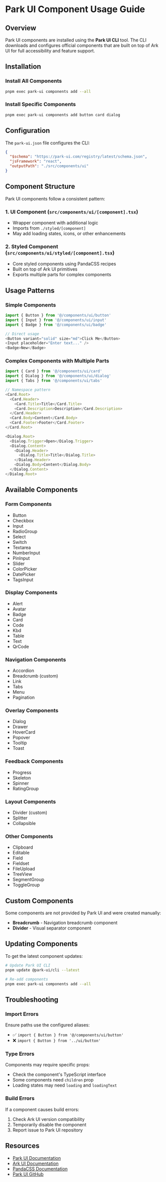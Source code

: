 # Park UI Component Usage Guide

## Overview

Park UI components are installed using the **Park UI CLI** tool. The CLI downloads and configures official components that are built on top of Ark UI for full accessibility and feature support.

## Installation

### Install All Components
```bash
pnpm exec park-ui components add --all
```

### Install Specific Components
```bash
pnpm exec park-ui components add button card dialog
```

## Configuration

The `park-ui.json` file configures the CLI:
```json
{
  "$schema": "https://park-ui.com/registry/latest/schema.json",
  "jsFramework": "react",
  "outputPath": "./src/components/ui"
}
```

## Component Structure

Park UI components follow a consistent pattern:

### 1. UI Component (`src/components/ui/[component].tsx`)
- Wrapper component with additional logic
- Imports from `./styled/[component]`
- May add loading states, icons, or other enhancements

### 2. Styled Component (`src/components/ui/styled/[component].tsx`)
- Core styled components using PandaCSS recipes
- Built on top of Ark UI primitives
- Exports multiple parts for complex components

## Usage Patterns

### Simple Components
```typescript
import { Button } from '@/components/ui/button'
import { Input } from '@/components/ui/input'
import { Badge } from '@/components/ui/badge'

// Direct usage
<Button variant="solid" size="md">Click Me</Button>
<Input placeholder="Enter text..." />
<Badge>New</Badge>
```

### Complex Components with Multiple Parts
```typescript
import { Card } from '@/components/ui/card'
import { Dialog } from '@/components/ui/dialog'
import { Tabs } from '@/components/ui/tabs'

// Namespace pattern
<Card.Root>
  <Card.Header>
    <Card.Title>Title</Card.Title>
    <Card.Description>Description</Card.Description>
  </Card.Header>
  <Card.Body>Content</Card.Body>
  <Card.Footer>Footer</Card.Footer>
</Card.Root>

<Dialog.Root>
  <Dialog.Trigger>Open</Dialog.Trigger>
  <Dialog.Content>
    <Dialog.Header>
      <Dialog.Title>Title</Dialog.Title>
    </Dialog.Header>
    <Dialog.Body>Content</Dialog.Body>
  </Dialog.Content>
</Dialog.Root>
```

## Available Components

### Form Components
- Button
- Checkbox
- Input
- RadioGroup
- Select
- Switch
- Textarea
- NumberInput
- PinInput
- Slider
- ColorPicker
- DatePicker
- TagsInput

### Display Components
- Alert
- Avatar
- Badge
- Card
- Code
- Kbd
- Table
- Text
- QrCode

### Navigation Components
- Accordion
- Breadcrumb (custom)
- Link
- Tabs
- Menu
- Pagination

### Overlay Components
- Dialog
- Drawer
- HoverCard
- Popover
- Tooltip
- Toast

### Feedback Components
- Progress
- Skeleton
- Spinner
- RatingGroup

### Layout Components
- Divider (custom)
- Splitter
- Collapsible

### Other Components
- Clipboard
- Editable
- Field
- Fieldset
- FileUpload
- TreeView
- SegmentGroup
- ToggleGroup

## Custom Components

Some components are not provided by Park UI and were created manually:
- **Breadcrumb** - Navigation breadcrumb component
- **Divider** - Visual separator component

## Updating Components

To get the latest component updates:
```bash
# Update Park UI CLI
pnpm update @park-ui/cli --latest

# Re-add components
pnpm exec park-ui components add --all
```

## Troubleshooting

### Import Errors
Ensure paths use the configured aliases:
- ✅ `import { Button } from '@/components/ui/button'`
- ❌ `import { Button } from '../ui/button'`

### Type Errors
Components may require specific props:
- Check the component's TypeScript interface
- Some components need `children` prop
- Loading states may need `loading` and `loadingText`

### Build Errors
If a component causes build errors:
1. Check Ark UI version compatibility
2. Temporarily disable the component
3. Report issue to Park UI repository

## Resources

- [Park UI Documentation](https://park-ui.com)
- [Ark UI Documentation](https://ark-ui.com)
- [PandaCSS Documentation](https://panda-css.com)
- [Park UI GitHub](https://github.com/cschroeter/park-ui)